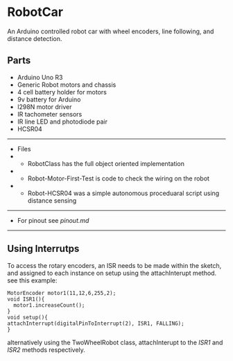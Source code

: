 # RobotCar
An Arduino controlled robot car with wheel encoders, line following, and distance detection.
## Parts
- Arduino Uno R3
- Generic Robot motors and chassis
- 4 cell battery holder for motors
- 9v battery for Arduino
- l298N motor driver
- IR tachometer sensors
- IR line LED and photodiode pair
- HCSR04
---
- Files
- - RobotClass has the full object oriented implementation
- - Robot-Motor-First-Test is code to check the wiring on the robot
- - Robot-HCSR04 was a simple autonomous proceduaral script using distance sensing
---
- For pinout see *pinout.md*
---

## Using Interrutps
To access the rotary encoders, an ISR needs to be made within the sketch, and assigned to each instance on setup using the attachInterupt method. see this example:
```
MotorEncoder motor1(11,12,6,255,2);
void ISR1(){
  motor1.increaseCount();
}
void setup(){
attachInterrupt(digitalPinToInterrupt(2), ISR1, FALLING);
}
```
alternatively using the TwoWheelRobot class, attachInterupt to the *ISR1* and *ISR2* methods respectively.
